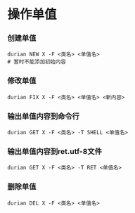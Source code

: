 ﻿# 操作单值

### 创建单值

```shell
durian NEW X -F <类名> <单值名>
# 暂时不能添加初始内容
```
### 修改单值

```shell
durian FIX X -F <类名> <单值名> <新内容>
```

### 输出单值内容到命令行
```shell
durian GET X -F <类名> -T SHELL <单值名>
```

### 输出单值内容到ret.utf-8文件
```shell
durian GET X -F <类名> -T RET <单值名>
```

### 删除单值
```shell
durian DEL X -F <类名> <单值名>
```
